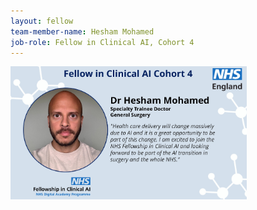```yaml
---
layout: fellow
team-member-name: Hesham Mohamed
job-role: Fellow in Clinical AI, Cohort 4
---
```

<img src="/images/fellow/card/hesham-mohamed-quote.jpg" alt="Alt text" style="width:75%;">